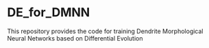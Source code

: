 # DE_for_DMNN
This repository provides the code for training Dendrite Morphological Neural Networks based on Differential Evolution
